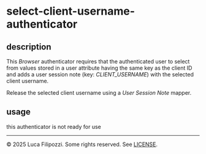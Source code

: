 # select-client-username-authenticator

## description

This _Browser_ authenticator requires that the authenticated user to select
from values stored in a user attribute having the same key as the client ID and
adds a user session note (key: _CLIENT_USERNAME_) with the selected client
username.

Release the selected client username using a _User Session Note_ mapper.

## usage

this authenticator is not ready for use

---

© 2025 Luca Filipozzi. Some rights reserved. See [LICENSE][license].

[license]: https://github.com/LucaFilipozzi/keycloak-extensions/blob/main/LICENSE.md


